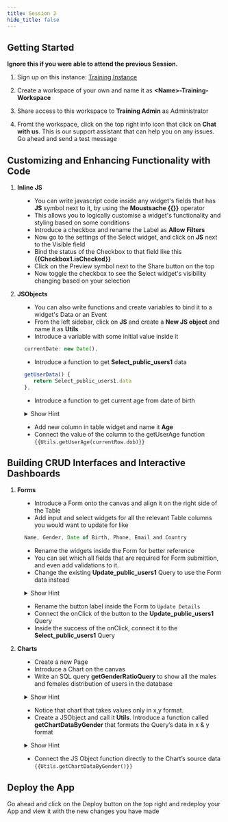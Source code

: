 ```yaml
---
title: Session 2
hide_title: false
---
```


<!-- vale off -->

## Getting Started 

**Ignore this if you were able to attend the previous Session.**

1. Sign up on this instance: [Training Instance](https://training.app.appsmith.com/user/signup)

2. Create a workspace of your own and name it as **\<Name\>-Training-Workspace**

3. Share access to this workspace to **Training Admin** as Administrator

4. Fromt the workspace, click on the top right info icon that click on **Chat with us**. This is our support assistant that can help you on any issues. Go ahead and send a test message

## Customizing and Enhancing Functionality with Code

1. **Inline JS**

<dd>

* You can write javascript code inside any widget's fields that has **JS** symbol next to it, by using the **Moustsache {{}}** operator
* This allows you to logically customise a widget's functionality and styling based on some conditions
* Introduce a checkbox and rename the Label as **Allow Filters**
* Now go to the settings of the Select widget, and click on **JS** next to the Visible field
* Bind the status of the Checkbox to that field like this **{{Checkbox1.isChecked}}**
* Click on the Preview symbol next to the Share button on the top
* Now toggle the checkbox to see the Select widget's visibility changing based on your selection

</dd>

2. **JSObjects**

<dd>

* You can also write functions and create variables to bind it to a widget's Data or an Event
* From the left sidebar, click on **JS** and create a **New JS object** and name it as **Utils**
* Introduce a variable with some initial value inside it
```jsx
currentDate: new Date(),
```
* Introduce a function to get **Select_public_users1** data
```jsx
getUserData() {
   return Select_public_users1.data
},
```
* Introduce a function to get current age from date of birth
<details>
  <summary>Show Hint</summary>
  <div>
    ```jsx
    getUserAge(dob) {
        return moment(this.currentDate).diff(moment(dob), ‘years’)
    }
    ```
  </div>
</details>

* Add new column in table widget and name it **Age**
* Connect the value of the column to the getUserAge function
`{{Utils.getUserAge(currentRow.dob)}}`

</dd>

## Building CRUD Interfaces and Interactive Dashboards

1. **Forms**

<dd>

* Introduce a Form onto the canvas and align it on the right side of the Table
* Add input and select widgets for all the relevant Table columns you would want to update for like 
```jsx
Name, Gender, Date of Birth, Phone, Email and Country
```
* Rename the widgets inside the Form for better reference
* You can set which all fields that are required for Form submittion, and even add validations to it.
* Change the existing **Update_public_users1** Query to use the Form data instead
<details>
  <summary>Show Hint</summary>
  <div>
    ```jsx
    UPDATE public.users SET
    "gender"= '{{Form1.data.gender}}',
    "dob"= '{{Form1.data.dob}}',
    "phone"= '{{Form1.data.phone}}',
    "email"= '{{Form1.data.email}}',
    "country"= '{{Form1.data.country}}',
    "name"= '{{Form1.data.name}}',
    "updated_at"= '{{new Date()}}'
    WHERE "id"= {{Table1.selectedRow.id}};
    ```
    The above is just a sample solution. Ensure you correctly refer to the widgets' names you had renamed in the Form, within this **Query** when you copy pasting it.
  </div>
</details>

* Rename the button label inside the Form to `Update Details`
* Connect the onClick of the button to the **Update_public_users1** Query
* Inside the success of the onClick, connect it to the **Select_public_users1** Query

</dd>

2. **Charts**

<dd>

* Create a new Page
* Introduce a Chart on the canvas
* Write an SQL query **getGenderRatioQuery** to show all the males and females distribution of users in the database
<details>
  <summary>Show Hint</summary>
  <div>
    ```jsx
    SELECT gender, COUNT(*) FROM public."users" group by gender;
    ```
  </div>
</details>

* Notice that chart that takes values only in x,y format.
* Create a JSObject and call it **Utils**.  Introduce a function called **getChartDataByGender** that formats the Query’s data in x & y format
<details>
  <summary>Show Hint</summary>
  <div>
   ```jsx
    getChartDataByGender: () => {
      return getGenderRatioQuery.data.map(item => {
        return {
          x: item.gender,
          y: item.count
        };
      )
    }
    ```
  </div>
</details>

* Connect the JS Object function directly to the Chart’s source data `{{Utils.getChartDataByGender()}}`

</dd>

## Deploy the App
Go ahead and click on the Deploy button on the top right and redeploy your App and view it with the new changes you have made